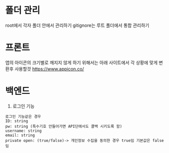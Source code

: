 # 폴더 관리
root에서 각자 폴더 안에서 관리하기
gitignore는 루트 폴더에서 통합 관리하기

# 프론트
앱의 아이콘의 크기별로 깨지지 않게 하기 위해서는 아래 사이트에서 각 상황에 맞게 변환후 사용할것
https://www.appicon.co/
# 백엔드
1. 로그인 기능
```
로그인 기능같은 경우
ID: string
pw: string (특수기호 안들어가면 API단에서도 콜백 시키도록 함)
username: string
email: string
private open: (true/false)-> 개인정보 수집을 동의한 경우 true임 기본값은 false임
```
